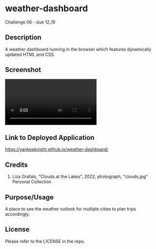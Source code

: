 # weather-dashboard
Challenge 06 - due 12_19

## Description
A weather dashboard running in the browser which features dynamically updated HTML and CSS.

## Screenshot
![Screenshot video of finished product](./assets/images/weatherDashboard.mp4)

## Link to Deployed Application
https://yankeeknight.github.io/weather-dashboard/

## Credits
1. Liza Grafals, "Clouds at the Lakes", 2022, photograph, "clouds.jpg" Personal Collection

## Purpose/Usage
A place to see the weather outlook for multiple cities to plan trips accordingly.

## License
Please refer to the LICENSE in the repo.